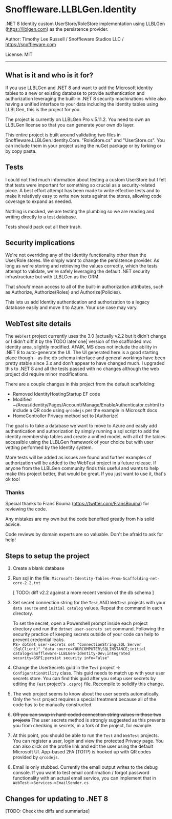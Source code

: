 # Snoffleware.LLBLGen.Identity
.NET 8 Identity custom UserStore/RoleStore implementation using LLBLGen (https://llblgen.com) as the persistence provider.

Author: Timothy Lee Russell / Snoffleware Studios LLC / https://snoffleware.com

License: MIT

---

## What is it and who is it for?

If you use LLBLGen and .NET 8 and want to add the Microsoft identity tables to a new or existing database to provide authentication and authorization leveraging the built-in .NET 8 security machinations while also having a unified interface to your data including the Identity tables using LLBLGen, this is the project for you.

The project is currently on LLBLGen Pro v.5.11.2. You need to own an LLBLGen license so that you can generate your own db layer.

This entire project is built around validating two files in Snoffleware.LLBLGen.Identity.Core. "RoleStore.cs" and "UserStore.cs". You can include them in your project using the nuGet package or by forking or by copy pasta.

## Tests

I could not find much information about testing a custom UserStore but I felt that tests were important for something so crucial as a security-related piece. A best effort attempt has been made to write effective tests and to make it relatively easy to write new tests against the stores, allowing code coverage to expand as needed.

Nothing is mocked, we are testing the plumbing so we are reading and writing directly to a test database.

Tests should pack out all their trash.

## Security implications

We're not overriding any of the Identity functionality other than the User/Role stores. We simply want to change the persistence provider. As long as we're storing and retrieving the values correctly, which the tests attempt to validate, we're safely leveraging the default .NET security infrastructure but with LLBLGen as the ORM.

That *should* mean access to all of the built-in authorization attributes, such as Authorize, Authorize(Roles) and Authorize(Policies).

This lets us add Identity authentication and authorization to a legacy database easily and move it to Azure. Your use case may vary.

## WebTest site details

The `WebTest` project currently uses the 3.0 [actually v2.2 but it didn't change or I didn't diff it by the TODO later one] version of the scaffolded mvc identity area, slightly modified. AFAIK, MS does not include the ability in .NET 8 to auto-generate the UI. The UI generated here is a good starting place though - as the db schema interface and general workings have been pretty stable since 3.x and don't appear to have changed much. I upgraded this to .NET 8 and all the tests passed with no changes although the web project did require minor modifications.

There are a couple changes in this project from the default scaffolding:

- Removed IdentityHostingStartup EF code
- Modified ~/Areas/Identity/Pages/Account/Manage/EnableAuthenticator.cshtml to include a QR code using `qrcodejs` per the example in Microsoft docs
- HomeController Privacy method set to [Authorize]

The goal is to take a database we want to move to Azure and easily add authentication and authorization by simply running a sql script to add the identity membership tables and create a unified model, with all of the tables accessible using the LLBLGen framework of your choice but with user vetting performed by the Identity system.

More tests will be added as issues are found and further examples of authorization will be added to the WebTest project in a future release. If anyone from the LLBLGen community finds this useful and wants to help make this project better, that would be great. If you just want to use it, that's ok too!

### Thanks

Special thanks to Frans Bouma (https://twitter.com/FransBouma) for reviewing the code.

Any mistakes are my own but the code benefited greatly from his solid advice.

Code reviews by domain experts are so valuable. Don't be afraid to ask for help!

## Steps to setup the project

1. Create a blank database

2. Run sql in the file: `Microsoft-Identity-Tables-From-Scaffolding-net-core-2.2.txt`

	[ TODO: diff v2.2 against a more recent version of the db schema ]

3. Set secret connection string for the `Test` AND `WebTest` projects with your `data source` and `initial catalog` values. Repeat the command in each directory.

	To set the secret, open a Powershell prompt inside each project directory and run the `dotnet user-secrets set` command. Following the security practice of keeping secrets outside of your code can help to prevent credential leaks.	   
	`
	PS> dotnet user-secrets set "ConnectionString.SQL Server (SqlClient)" "data source=YOURCOMPUTER\SQLINSTANCE;initial catalog=Snoffleware-LLBLGen-Identity-Dev;integrated security=SSPI;persist security info=False"
	`
4. Change the UserSecrets guid in the `Test` project -> `ConfigurationUtility` class.
	This guid needs to match up with your user secrets store. You can find this guid after you setup user secrets by editing the `Test` project's `.csproj` file.
	Recompile to solidify this change.

5. The web project seems to know about the user secrets automatically. Only the `Test` project requires a special treatment because all of the code has to be manually constructed.

6. ~~OR you can swap in hard-coded connection string values in those two projects~~ The user secrets method is strongly suggested as this prevents you from checking in secrets, in a fork of the project, for example.

7. At this point, you should be able to run the `Test` and `WebTest` projects. You can register a user, login and view the protected Privacy page. You can also click on the profile link and edit the user using the default Microsoft UI. App-based 2FA (TOTP) is hooked up with QR codes provided by `qrcodejs`.

8. Email is only stubbed. Currently the email output writes to the debug console. If you want to test email confirmation / forgot password functionality with an actual email service, you can implement that in `WebTest->Services->EmailSender.cs`

## Changes for updating to .NET 8

[TODO: Check the diffs and summarize]

